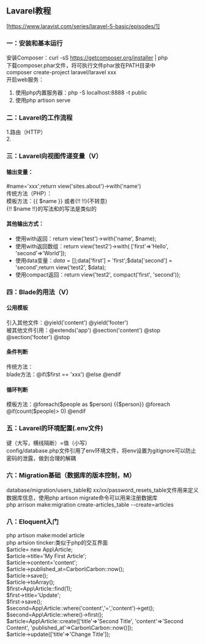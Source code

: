## Lavarel教程
[https://www.laravist.com/series/laravel-5-basic/episodes/1]
### 一：安装和基本运行
安装Composer：curl -sS https://getcomposer.org/installer | php  
下载composer.phar文件，将可执行文件phar放在PATH目录中  
composer create-project laravel/laravel xxx  
开启web服务：  
1. 使用php内置服务器：php -S localhost:8888 -t public  
2. 使用php artison serve  
### 二：Lavarel的工作流程
1.路由（HTTP）  
2.
### 三：Lavarel向视图传递变量（V）
#### 输出变量：  
\#name='xxx';return view('sites.about')->with('name')  
传统方法（PHP）：<?= $name ?>  
模板方法：{{ $name }}  或者{!! !!}(不转意)  
{!! $name !!}的写法和<?= $name ?>的写法是类似的  
#### 其他输出方式：
- 使用with返回：return view('test')->with('name', $name);
- 使用with返回数组：return view('test2')->with( ['first'=>'Hello', 'second'=>'World']);
- 使用data变量：$data = [];$data['first'] = 'first';$data['second'] = 'second';return view('test2', $data);
- 使用compact返回：return view('test2', compact('first', 'second'));
### 四：Blade的用法（V）
#### 公用模板
引入其他文件：@yield('content') @yield('footer')  
被其他文件引用：@extends('app') @section('content') @stop @section('footer') @stop  
#### 条件判断
传统方法：<?php if xxx ?>  
blade方法：@if($first == 'xxx') @else @endif
#### 循环判断
模板方法：@foreach($people as $person) {{$person}} @foreach  
@if(count($people)> 0) @endif  
### 五：Lavarel的环境配置(.env文件)
键（大写，横线隔断）=值（小写）  
config/database.php文件引用了env环境文件，将env设置为gitignore可以防止密码的泄露，做到合理的解耦  
### 六：Migration基础（数据库的版本控制，M）
database/migration/users_table和 xx/xx/password_resets_table文件用来定义数据库信息，使用php artison migrate命令可以用来注册数据库  
php arrison make:migration create-articles_table --create=articles
### 八：Eloquent入门
php artison make:model article  
php artsion tincker:类似于php的交互界面  
$article= new App\Article;  
$article->title='My First Article';  
$article->content='content';  
$article->published_at=Carbon\Carbon::now();  
$article->save();  
$article->toArray();  
$first=App\Article::find(1);  
$first->title='Update';  
$first->save();  
$second=App\Article::where('content','=','content')->get();  
$second=App\Article::where()->first();  
$article=App\Article::create(['title'=>'Second Title', 'content'=>'Second Content', 'published_at'=>Carbon\Carbon::now()]);  
$article->update(['title'=>'Change Title']);  
